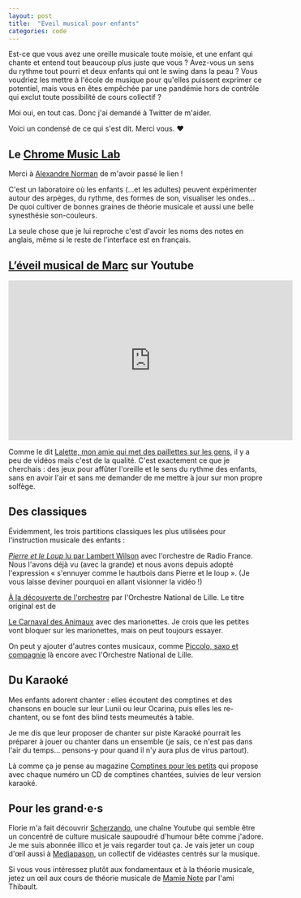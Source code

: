 ```yaml
---
layout: post
title:  "Éveil musical pour enfants"
categories: code
---
```



Est-ce que vous avez une oreille musicale toute moisie, et une enfant qui chante et entend tout beaucoup plus juste que vous ? Avez-vous un sens du rythme tout pourri et deux enfants qui ont le swing dans la peau ? Vous voudriez les mettre à l'école de musique pour qu'elles puissent exprimer ce potentiel, mais vous en êtes empêchée par une pandémie hors de contrôle qui exclut toute possibilité de cours collectif ?

Moi oui, en tout cas. Donc j'ai demandé à Twitter de m'aider.

Voici un condensé de ce qui s'est dit. Merci vous. ♥️

## Le [Chrome Music Lab](https://musiclab.chromeexperiments.com/)

Merci à [Alexandre Norman](https://xael.org/) de m'avoir passé le lien !

C'est un laboratoire où les enfants (…et les adultes) peuvent expérimenter autour des arpèges, du rythme, des formes de son, visualiser les ondes… De quoi cultiver de bonnes graines de théorie musicale et aussi une belle synesthésie son-couleurs.

La seule chose que je lui reproche c'est d'avoir les noms des notes en anglais, même si le reste de l'interface est en français.

## [L’éveil musical de Marc](https://www.youtube.com/channel/UC440XoxMrrTlo5aogym0hNQ) sur Youtube

<iframe width="560" height="315" src="https://www.youtube.com/embed/wzNKLkyk8hU" frameborder="0" allow="accelerometer; autoplay; clipboard-write; encrypted-media; gyroscope; picture-in-picture" allowfullscreen></iframe>

Comme le dit [Lalette, mon amie qui met des paillettes sur les gens](https://lespinceauxdelalicorne.fr/), il y a peu de vidéos mais c'est de la qualité. C'est exactement ce que je cherchais : des jeux pour affûter l'oreille et le sens du rythme des enfants, sans en avoir l'air et sans me demander de me mettre à jour sur mon propre solfège.

## Des classiques

Évidemment, les trois partitions classiques les plus utilisées pour l'instruction musicale des enfants :

[_Pierre et le Loup_ lu par Lambert Wilson](https://www.youtube.com/watch?v=eN4Iyb8HKjM) avec l'orchestre de Radio France. Nous l'avons déjà vu (avec la grande) et nous avons depuis adopté l'expression « s'ennuyer comme le hautbois dans Pierre et le loup ». (Je vous laisse deviner pourquoi en allant visionner la vidéo !)

[À la découverte de l'orchestre](https://www.youtube.com/watch?v=aJtxaCCqTXU) par l'Orchestre National de Lille. Le titre original est de 

[Le Carnaval des Animaux](https://www.youtube.com/watch?v=7jlnX6uyeWY) avec des marionettes. Je crois que les petites vont bloquer sur les marionettes, mais on peut toujours essayer.

On peut y ajouter d'autres contes musicaux, comme [Piccolo, saxo et compagnie](https://www.youtube.com/watch?v=5aB5JDBNOSc) là encore avec l'Orchestre National de Lille.

## Du Karaoké

Mes enfants adorent chanter : elles écoutent des comptines et des chansons en boucle sur leur Lunii ou leur Ocarina, puis elles les re-chantent, ou se font des blind tests meumeutés à table.

Je me dis que leur proposer de chanter sur piste Karaoké pourrait les préparer à jouer ou chanter dans un ensemble (je sais, ce n'est pas dans l'air du temps… pensons-y pour quand il n'y aura plus de virus partout).

Là comme ça je pense au magazine [Comptines pour les petits](https://www.histoirespourlespetits.com/comptines) qui propose avec chaque numéro un CD de comptines chantées, suivies de leur version karaoké.

## Pour les grand·e·s

Florie m'a fait découvrir [Scherzando](https://www.youtube.com/user/truffiparker), une chaîne Youtube qui semble être un concentré de culture musicale saupoudré d'humour bête comme j'adore. Je me suis abonnée illico et je vais regarder tout ça. Je vais jeter un coup d'œil aussi à [Mediapason](https://mediapason.wordpress.com/), un collectif de vidéastes centrés sur la musique.

Si vous vous intéressez plutôt aux fondamentaux et à la théorie musicale, jetez un œil aux cours de théorie musicale de [Mamie Note](https://www.mamie-note.fr/) par l'ami Thibault.
